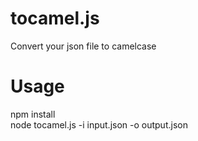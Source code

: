 # tocamel.js
Convert your json file to camelcase

# Usage

npm install <br />
node tocamel.js -i input.json -o output.json
